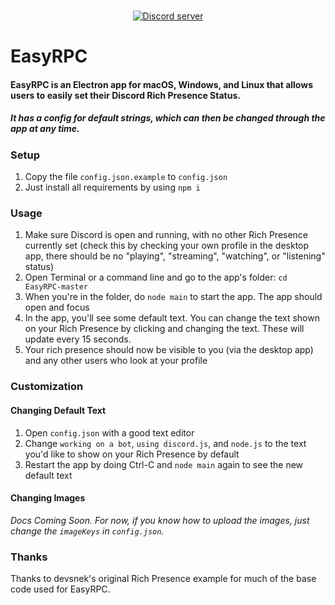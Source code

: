 <div align="center">
  <br />
  <p>
    <a href="https://discord.gg/code"><img src="https://discordapp.com/api/guilds/268970339948691456/embed.png" alt="Discord server" /></a>
  </p>
</div>

# EasyRPC

#### EasyRPC is an Electron app for macOS, Windows, and Linux that allows users to easily set their Discord Rich Presence Status.

##### It has a config for default strings, which can then be changed through the app at any time.

### Setup

1. Copy the file `config.json.example` to `config.json`
2. Just install all requirements by using `npm i`

### Usage

1. Make sure Discord is open and running, with no other Rich Presence currently set (check this by checking your own profile in the desktop app, there should be no "playing", "streaming", "watching", or "listening" status)
2. Open Terminal or a command line and go to the app's folder: `cd EasyRPC-master`
3. When you're in the folder, do `node main` to start the app. The app should open and focus
4. In the app, you'll see some default text. You can change the text shown on your Rich Presence by clicking and changing the text. These will update every 15 seconds.
5. Your rich presence should now be visible to you (via the desktop app) and any other users who look at your profile

### Customization

#### Changing Default Text

1. Open `config.json` with a good text editor
2. Change `working on a bot`, `using discord.js`, and `node.js` to the text you'd like to show on your Rich Presence by default
3. Restart the app by doing Ctrl-C and `node main` again to see the new default text

#### Changing Images

*Docs Coming Soon. For now, if you know how to upload the images, just change the `imageKeys` in `config.json`.*

### Thanks

Thanks to devsnek's original Rich Presence example for much of the base code used for EasyRPC.
